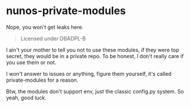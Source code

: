 # nunos-private-modules

Nope, you won't get leaks here.

> Licensed under DBADPL-B

I ain't your mother to tell you not to use these modules, if they were top secret, they would be in a private repo. To be honest, I don't really care if you use them or not.

I won't answer to issues or anything, figure them yourself, it's called private-modules for a reason.

Btw, the modules don't support env, just the classic config.py system. So yeah, good luck.